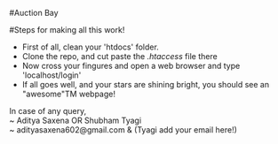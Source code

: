 #Auction Bay 

#Steps for making all this work! 

<ul>
	<li>First of all, clean your 'htdocs' folder.</li>
	<li>Clone the repo, and cut paste the <i>.htaccess</i> file there</li>
	<li>Now cross your fingures and open a web browser and type 'localhost/login'</li>
	<li>If all goes well, and your stars are shining bright, you should see an "awesome"TM webpage!</li>
</ul>

<span style="text-align: right">
	In case of any query, <br>
	~ Aditya Saxena OR Shubham Tyagi <br>
	~ adityasaxena602@gmail.com & (Tyagi add your email here!)
</span>
